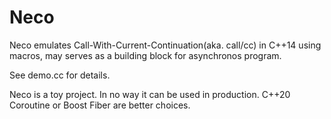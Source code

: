 # Neco

Neco emulates Call-With-Current-Continuation(aka. call/cc) in C++14 using macros, may serves as a building block for asynchronos program.

See demo.cc for details.

Neco is a toy project. In no way it can be used in production. C++20 Coroutine or Boost Fiber are better choices.
